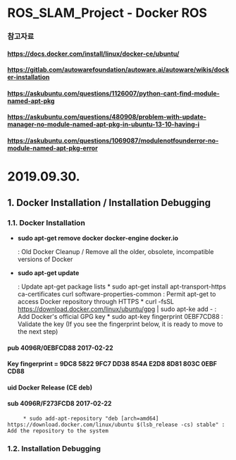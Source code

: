 # ROS_SLAM_Project - Docker ROS

### 참고자료
#### https://docs.docker.com/install/linux/docker-ce/ubuntu/
#### https://gitlab.com/autowarefoundation/autoware.ai/autoware/wikis/docker-installation
#### https://askubuntu.com/questions/1126007/python-cant-find-module-named-apt-pkg
#### https://askubuntu.com/questions/480908/problem-with-update-manager-no-module-named-apt-pkg-in-ubuntu-13-10-having-i
#### https://askubuntu.com/questions/1069087/modulenotfounderror-no-module-named-apt-pkg-error

# 2019.09.30.
## 1. Docker Installation / Installation Debugging
### 1.1. Docker Installation
- **sudo apt-get remove docker docker-engine docker.io**
  
  : Old Docker Cleanup / Remove all the older, obsolete, incompatible versions of Docker
- **sudo apt-get update**
  
  : Update apt-get package lists
         * sudo apt-get install apt-transport-https ca-certificates curl software-properties-common : Permit apt-get to access Docker repository through HTTPS
         * curl -fsSL https://download.docker.com/linux/ubuntu/gpg | sudo apt-ke add - : Add Docker's official GPG key
         * sudo apt-key fingerprint 0EBF7CD88 : Validate the key (If you see the fingerprint below, it is ready to move to the next step)
#### pub 4096R/0EBFCD88 2017-02-22
####     Key fingerprint = 9DC8 5822 9FC7 DD38 854A E2D8 8D81 803C 0EBF CD88
####     uid Docker Release (CE deb)
####     sub 4096R/F273FCD8 2017-02-22

         * sudo add-apt-repository "deb [arch=amd64] https://download.docker.com/linux/ubuntu $(lsb_release -cs) stable" : Add the repository to the system

### 1.2. Installation Debugging


